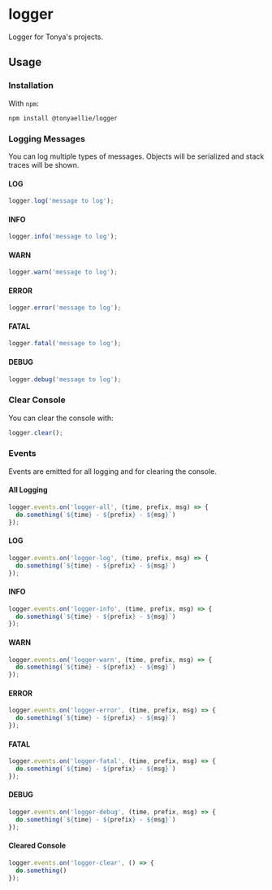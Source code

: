 # logger

Logger for Tonya's projects.

## Usage

### Installation

With `npm`:

``` text
npm install @tonyaellie/logger
```

### Logging Messages

You can log multiple types of messages. Objects will be serialized and stack traces will be shown.

#### LOG

``` js
logger.log('message to log');
```

#### INFO

``` js
logger.info('message to log');
```

#### WARN

``` js
logger.warn('message to log');
```

#### ERROR

``` js
logger.error('message to log');
```

#### FATAL

``` js
logger.fatal('message to log');
```

#### DEBUG

``` js
logger.debug('message to log');
```

### Clear Console

You can clear the console with:

``` js
logger.clear();
```

### Events

Events are emitted for all logging and for clearing the console.

#### All Logging

``` js
logger.events.on('logger-all', (time, prefix, msg) => {
  do.something(`${time} - ${prefix} - ${msg}`)
});
```

#### LOG

``` js
logger.events.on('logger-log', (time, prefix, msg) => {
  do.something(`${time} - ${prefix} - ${msg}`)
});
```

#### INFO

``` js
logger.events.on('logger-info', (time, prefix, msg) => {
  do.something(`${time} - ${prefix} - ${msg}`)
});
```

#### WARN

``` js
logger.events.on('logger-warn', (time, prefix, msg) => {
  do.something(`${time} - ${prefix} - ${msg}`)
});
```

#### ERROR

``` js
logger.events.on('logger-error', (time, prefix, msg) => {
  do.something(`${time} - ${prefix} - ${msg}`)
});
```

#### FATAL

``` js
logger.events.on('logger-fatal', (time, prefix, msg) => {
  do.something(`${time} - ${prefix} - ${msg}`)
});
```

#### DEBUG

``` js
logger.events.on('logger-debug', (time, prefix, msg) => {
  do.something(`${time} - ${prefix} - ${msg}`)
});
```

#### Cleared Console

``` js
logger.events.on('logger-clear', () => {
  do.something()
});
```
